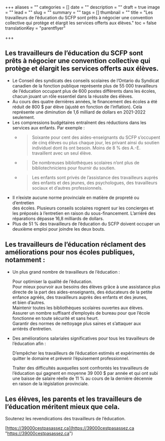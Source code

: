 +++
aliases = ""
categories = []
date = ""
description = ""
draft = true
image = ""
lead = ""
slug = ""
summary = ""
tags = []
thumbnail = ""
title = "Les travailleurs de l’éducation du SCFP sont prêts à négocier une convention collective qui protège et élargit les services offerts aux élèves."
toc = false
translationKey = "parentflyer"

+++
## **Les travailleurs de l’éducation du SCFP sont prêts à négocier une convention collective qui protège et élargit les services offerts aux élèves.**

* Le Conseil des syndicats des conseils scolaires de l’Ontario du Syndicat canadien de la fonction publique représente plus de 55 000 travailleurs de l’éducation occupant plus de 600 postes différents dans les écoles, chacun jouant un rôle essentiel dans la réussite des élèves.
* Au cours des quatre dernières années, le financement des écoles a été réduit de 800 $ par élève (ajusté en fonction de l’inflation). Cela représente une diminution de 1,6 milliard de dollars en 2021-2022 seulement.
* Les compressions budgétaires entraînent des réductions dans les services aux enfants. Par exemple :
  * > Soixante pour cent des aides-enseignants du SCFP s’occupent de cinq élèves ou plus chaque jour, les privant ainsi du soutien individuel dont ils ont besoin. Moins de 8 % des A.-E. travaillent avec un seul élève.
  * > De nombreuses bibliothèques scolaires n’ont plus de bibliotechniciens pour fournir du soutien.
  * > Les enfants sont privés de l’assistance des travailleurs auprès des enfants et des jeunes, des psychologues, des travailleurs sociaux et d’autres professionnels.
* Il n’existe aucune norme provinciale en matière de propreté ou d’entretien  
  des écoles. Plusieurs conseils scolaires rognent sur les concierges et les préposés à l’entretien en raison du sous-financement. L’arriéré des réparations dépasse 16,8 milliards de dollars.
* Plus de 51 % des travailleurs de l’éducation du SCFP doivent occuper un deuxième emploi pour joindre les deux bouts.

## **Les travailleurs de l’éducation réclament des améliorations pour nos écoles publiques, notamment :**

* Un plus grand nombre de travailleurs de l’éducation :

  Pour optimiser la qualité de l’éducation.  
  Pour mieux pourvoir aux besoins des élèves grâce à une assistance plus directe de la part des aides-enseignants, des éducateurs de la petite enfance agréés, des travailleurs auprès des enfants et des jeunes,  
  et bien d’autres.  
  Maintenir toutes les bibliothèques scolaires ouvertes aux élèves. Assurer un nombre suffisant d’employés de bureau pour que l’école fonctionne en toute sécurité et sans heurt.  
  Garantir des normes de nettoyage plus saines et s’attaquer aux  
  arriérés d’entretien.
* Des améliorations salariales significatives pour tous les travailleurs de l’éducation afin :

  D’empêcher les travailleurs de l’éducation estimés et expérimentés de quitter le domaine et prévenir l’épuisement professionnel.

  Traiter des difficultés auxquelles sont confrontés les travailleurs de l’éducation qui gagnent en moyenne 39 000 $ par année et qui ont subi une baisse de salaire réelle de 11 % au cours de la dernière décennie  
  en raison de la législation provinciale.

## **Les élèves, les parents et les travailleurs de l’éducation méritent mieux que cela.**

Soutenez les revendications des travailleurs de l’éducation.

[https://39000cestpasassez.ca](https://39000cestpasassez.ca "https://39000cestpasassez.ca")